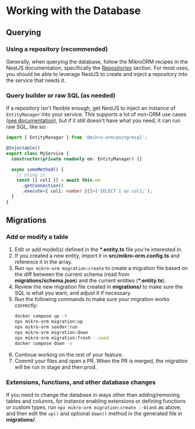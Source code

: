 # Working with the Database

## Querying

### Using a repository (recommended)

Generally, when querying the database, follow the MikroORM recipes in
the NestJS documentation, specifically the
[Repositories](https://docs.nestjs.com/recipes/mikroorm#repositories)
section. For most uses, you should be able to leverage NestJS to create
and inject a repository into the service that needs it.

### Query builder or raw SQL (as needed)

If a repository isn't flexible enough, get NestJS to inject an instance
of `EntityManager` into your service. This supports a lot of non-ORM
use cases ([see documentation](https://mikro-orm.io/docs/query-builder)),
but if it still doesn't have what you need, it can run raw SQL, like so:

```ts
import { EntityManager } from '@mikro-orm/postgresql';

@Injectable()
export class MyService {
  constructor(private readonly em: EntityManager) {}

  async someMethod() {
    // Using it
    const [{ col1 }] = await this.em
      .getConnection()
      .execute<{ col1: number }[]>('SELECT 1 as col1;');
  }
}
```

## Migrations

### Add or modify a table

1. Edit or add model(s) defined in the **\*.entity.ts** file you're interested in.
1. If you created a new entity, import it in **src/mikro-orm.config.ts** and reference it in the array.
1. Run `npx mikro-orm migration:create` to create a migration file based on the diff between the current schema (read from **migrations/schema.json**) and the current entities (**\*.entity.ts**).
1. Review the new migration file created in **migrations/** to make sure the SQL is what you want, and adjust it if necessary.
1. Run the following commands to make sure your migration works correctly:
   ```sh
   docker compose up -V
   npx mikro-orm migration:up
   npx mikro-orm seeder:run
   npx mikro-orm migration:down
   npx mikro-orm migration:fresh --seed
   docker compose down -v
   ```
1. Continue working on the rest of your feature.
1. Commit your files and open a PR. When the PR is merged, the migration will be run in stage and then prod.

### Extensions, functions, and other database changes

If you need to change the database in ways other than adding/removing tables and columns, for instance enabling extensions or defining functions or custom types, run `npx mikro-orm migration:create --blank` as above, and then edit the `up()` and optional `down()` method in the generated file in **migrations/**.
